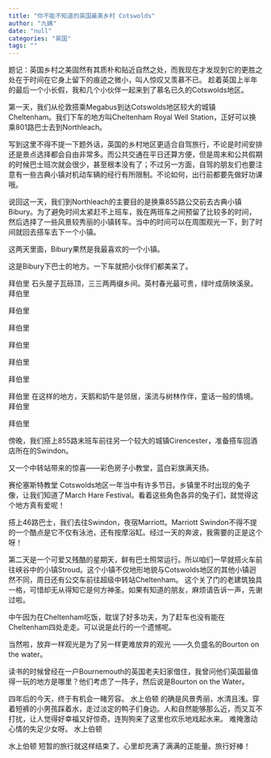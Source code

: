 ```yaml
---
title: "你不能不知道的英国最美乡村 Cotswolds"
author: "九姨"
date: "null"
categories: "英国"
tags: ""
---
```


题记：英国乡村之美固然有其质朴和贴近自然之处，而我现在才发现到它的更胜之处在于时间在它身上留下的痕迹之微小，叫人惊叹又羡慕不已。 趁着英国上半年的最后一个小长假，我和几个小伙伴一起来到了慕名已久的Cotswolds地区。

第一天，我们从伦敦搭乘Megabus到达Cotswolds地区较大的城镇Cheltenham。我们下车的地方叫Cheltenham Royal Well Station，正好可以换乘801路巴士去到Northleach。

写到这里不得不提一下题外话，英国的乡村地区更适合自驾旅行，不论是时间安排还是景点选择都会自由非常多。而公共交通在平日还算方便，但是周末和公共假期的时候巴士班次就会很少，甚至根本没有了；不过另一方面，自驾的朋友们也要注意有一些古典小镇对机动车辆的经行有所限制。不论如何，出行前都要先做好功课哦。

说回这一天，我们到Northleach的主要目的是换乘855路公交前去古典小镇Bibury。为了避免时间太紧赶不上班车，我在两班车之间预留了比较多的时间，然后选择了一些风景较秀丽的小镇转车。当中的时间可以在周围观光一下，到了时间就回去搭车去下一个小镇。

这两天里面，Bibury果然是我最喜欢的一个小镇。

这是Bibury下巴士的地方。一下车就把小伙伴们都美呆了。

拜伯里 石头屋子瓦砾顶，三三两两缀乡间。英村春光最可贵，绿叶成荫映溪泉。 拜伯里

拜伯里

拜伯里

拜伯里

拜伯里

拜伯里

拜伯里 在这样的地方，天鹅和奶牛是邻居，溪流与树林作伴，童话一般的情境。 拜伯里

拜伯里

傍晚，我们搭上855路末班车前往另一个较大的城镇Cirencester，准备搭车回酒店所在的Swindon。

又一个中转站带来的惊喜——彩色房子小教堂，蓝白彩旗满天扬。

赛伦塞斯特教堂 Cotswolds地区一年当中有许多节日。乡镇里不时出现的兔子像，让我们知道了March Hare Festival。看着这些角色各异的兔子们，就觉得这个地方真有爱呢！

搭上46路巴士，我们去往Swindon，夜宿Marriott。Marriott Swindon不得不提的一个酷点是它不仅有泳池，还有按摩浴缸。经过一天的奔波，我需要的正是这个呀！

第二天是一个可爱又残酷的星期天，鲜有巴士照常运行。所以咱们一早就搭火车前往峡谷中的小镇Stroud。这个小镇不仅地形地貌与Cotswolds地区的其他小镇迥然不同，周日还有公交车前往超级中转站Cheltenham。 这个关了门的老建筑独具一格，可惜却无从得知它是何方神圣。如果有知道的朋友，麻烦请告诉一声，先谢过啦。

中午因为在Cheltenham吃饭，耽误了好多功夫，为了赶车也没有能在Cheltenham四处走走。可以说是此行的一个遗憾呢。

当然啦，放弃一样观光是为了另一样更难放弃的观光 ——久负盛名的Bourton on the water。

读书的时候曾经在一户Bournemouth的英国老夫妇家借住，我曾问他们英国最值得一玩的地方是哪里？他们考虑了一阵子，然后说是Bourton on the Water。

四年后的今天，终于有机会一睹芳容。 水上伯顿 的确是风景秀丽，水清且浅。穿着短裤的小男孩踩着水，走过淡定的鸭子们身边。人和自然能够那么近，而又互不打扰，让人觉得好幸福又好惊奇。连狗狗来了这里也欢乐地戏起水来。 难掩激动心情的失足少女呀。 水上伯顿

水上伯顿 短暂的旅行就这样结束了。心里却充满了满满的正能量。旅行好棒！

